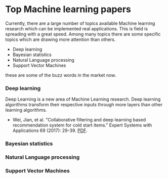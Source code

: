 # Top Machine learning papers

Currently, there are a large number of topics available Machine learning research which can be implemented real applications. This is field is spreading with a great speed. Among many topics there are some specific topics which are drawing more attention than others.

* Deep learning
* Bayesian statistics
* Natural Language processing
* Support Vector Machines

these are some of the buzz words in the market now.


### Deep learning
Deep Learning is a new area of Machine Learning research. Deep learning algorithms transform their respective inputs through more layers than other learning algorithms.

* Wei, Jian, et al. "Collaborative filtering and deep learning based recommendation system for cold start items." Expert Systems with Applications 69 (2017): 29-39. <a href="https://research.aston.ac.uk/portal/files/21468560/Recommendation_system_for_cold_start_items.pdf" target="_blank">PDF</a>.



### Bayesian statistics


### Natural Language processing


### Support Vector Machines